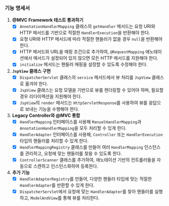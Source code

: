 ### 기능 명세서

1. **@MVC Framework 테스트 통과하기**
    - [x] `AnnotationHandlerMapping` 클래스의 `getHandler` 메서드는 요청 URI와 HTTP 메서드를 기반으로 적절한 `HandlerExecution`을 반환해야 한다.
    - [x] 요청 URI와 HTTP 메서드에 따라 적절한 핸들러가 없을 경우 `null`을 반환해야 한다.
    - [x] HTTP 메서드와 URL을 매핑 조건으로 추가하여, `@RequestMapping` 애노테이션에서 메서드가 설정되어 있지 않으면 모든 HTTP 메서드를 지원해야 한다.
    - [x] `initialize` 메서드는 핸들러 매핑을 설정할 수 있도록 수정해야 한다.

2. **`JspView` 클래스 구현**
    - [x] `DispatcherServlet` 클래스의 `service` 메서드에서 뷰 처리를 `JspView` 클래스로 옮겨야 한다.
    - [x] `JspView` 클래스는 요청 모델을 기반으로 뷰를 렌더링할 수 있어야 하며, 필요할 경우 리다이렉션을 지원해야 한다.
    - [x] `JspView`의 `render` 메서드는 `HttpServletResponse`를 사용하여 뷰를 응답으로 보내는 기능을 수행해야 한다.

3. **Legacy Controller와 @MVC 통합**
    - [x] `HandlerMapping` 인터페이스를 사용해 `ManualHandlerMapping`과 `AnnotationHandlerMapping`을 모두 처리할 수 있게 한다.
    - [x] `HandlerAdapter` 인터페이스를 사용해, `Controller` 또는 `HandlerExecution` 타입의 핸들러를 처리할 수 있게 한다.
    - [x] `HandlerMappingRegistry` 클래스를 만들어 여러 `HandlerMapping` 인스턴스를 관리하고, 요청에 맞는 핸들러를 찾을 수 있도록 한다.
    - [x] `ControllerScanner` 클래스를 추가하여, 애노테이션 기반의 컨트롤러들을 자동으로 스캔하고 인스턴스화하여 등록한다.

4. **추가 기능**
    - [x] `HandlerAdapterRegistry`를 만들어, 다양한 핸들러 타입에 맞는 적절한 `HandlerAdapter`를 반환할 수 있게 한다.
    - [x] `DispatcherServlet`에서 요청에 맞는 `HandlerAdapter`를 찾아 핸들러를 실행하고, `ModelAndView`를 통해 뷰를 처리한다.
